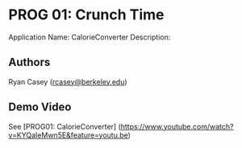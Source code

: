 # PROG 01: Crunch Time

Application Name: CalorieConverter
Description: 

## Authors

Ryan Casey ([rcasey@berkeley.edu](mailto:rcasey@berkeley.edu))

## Demo Video

See [PROG01: CalorieConverter] (https://www.youtube.com/watch?v=KYQaIeMwn5E&feature=youtu.be)

